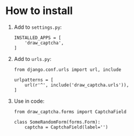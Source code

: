 How to install
==============

1. Add to `settings.py`:

    ```
    INSTALLED_APPS = [
        'draw_captcha',
    ]
    ```

2. Add to `urls.py`:

    ```
    from django.conf.urls import url, include

    urlpatterns = [
        url(r'^', include('draw_captcha.urls')),
    ]
    ```

3. Use in code:

    ```
    from draw_captcha.forms import CaptchaField

    class SomeRandomForm(forms.Form):
        captcha = CaptchaField(label='')
    ```
